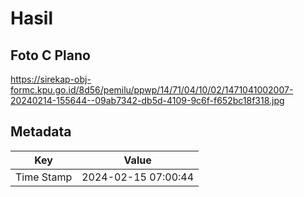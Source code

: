 # Hasil

## Foto C Plano

https://sirekap-obj-formc.kpu.go.id/8d56/pemilu/ppwp/14/71/04/10/02/1471041002007-20240214-155644--09ab7342-db5d-4109-9c6f-f652bc18f318.jpg


## Metadata

| Key        | Value               |
| ---------- | ------------------- |
| Time Stamp | 2024-02-15 07:00:44 |




